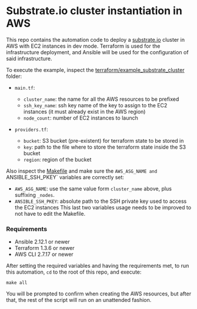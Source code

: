 # Substrate.io cluster instantiation in AWS

This repo contains the automation code to deploy a [substrate.io](https://substrate.io/) cluster in AWS with EC2 instances in dev mode. Terraform is used for the infrastructure deployment, and Ansible will be used for the configuration of said infrastructure.

To execute the example, inspect the [terraform/example_substrate_cluster](./terraform/example_substrate_cluster) folder:
* `main.tf`:
  * `cluster_name`: the name for all the AWS resources to be prefixed
  * `ssh_key_name`: ssh key name of the key to assign to the EC2 instances (it must already exist in the AWS region)
  * `node_count`: number of EC2 instances to launch

* `providers.tf`:
  * `bucket`: S3 bucket (pre-existent) for terraform state to be stored in
  * `key`: path to the file where to store the terraform state inside the S3 bucket
  * `region`: region of the bucket

Also inspect the [Makefile](./Makefile) and make sure the `AWS_ASG_NAME and `ANSIBLE_SSH_PKEY` variables are correctly set:
* `AWS_ASG_NAME`: use the same value form `cluster_name` above, plus suffixing `_nodes`.
* `ANSIBLE_SSH_PKEY`: absolute path to the SSH private key used to access the EC2 instances
This last two variables usage needs to be improved to not have to edit the Makefile.

### Requirements
* Ansible 2.12.1 or newer
* Terraform 1.3.6 or newer
* AWS CLI 2.7.17 or newer

After setting the required variables and having the requirements met, to run this automation, `cd` to the root of this repo, and execute:
```shell
make all
```
You will be prompted to confirm when creating the AWS resources, but after that, the rest of the script will run on an unattended fashion.
